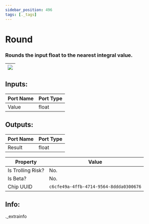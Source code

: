 ```yaml
---
sidebar_position: 496
tags: [._tags]
---
```


# Round


### Rounds the input float to the nearest integral value.

| ![](https://images-ext-2.discordapp.net/external/MPmIaQzlEPmgGWlgi-WxBBXt0Bjv_zWPkg1y1f_sy3s/https/www.recroomcircuits.com/image/circuit/absolute-value?width=206&height=108) |
|-----|

## Inputs:
| Port Name | Port Type |
|-----------|-----------|
| Value | float |

## Outputs:
| Port Name | Port Type |
|-----------|-----------|
| Result | float | 

| Property  | Value |
|-------------------|-----------|
| Is Trolling Risk? | No. |
| Is Beta? | No. |
| Chip UUID | `c6cfe49a-4ffb-4714-9564-8ddda0300676` |

## Info:
._extrainfo